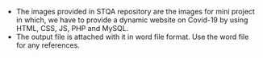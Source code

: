 * The images provided in STQA repository are the images for mini project in which, we have to provide a dynamic website on Covid-19 by using HTML, CSS, JS, PHP and MySQL.
* The output file is attached with it in word file format. Use the word file for any references.
